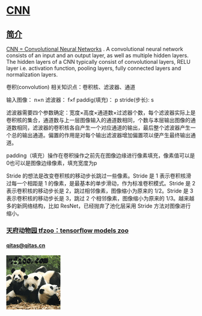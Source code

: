 ﻿# [CNN](https://github.com/tfzoo/CNN) 
## [简介](https://github.com/tfzoo/CNN/wiki) 

[CNN = Convolutional Neural Networks](https://en.wikipedia.org/wiki/Convolutional_neural_network) . A convolutional neural network consists of an input and an output layer, as well as multiple hidden layers. The hidden layers of a CNN typically consist of convolutional layers, RELU layer i.e. activation function, pooling layers, fully connected layers and normalization layers.


卷积(convolution) 相关知识点：卷积核、滤波器、通道

输入图像： n×n
滤波器： f×f
paddig(填充)： p
stride(步长): s

滤波器需要四个参数确定：宽度×高度×通道数×过滤器个数，每个滤波器实际上是卷积核的集合，通道数与上一层图像输入的通道数相同，个数与本层输出图像的通道数相同，滤波器的卷积核各自产生一个对应通道的输出，最后整个滤波器产生一个总的输出通道。偏置的作用是对每个输出滤波器增加偏置项以便产生最终输出通道。

padding（填充）操作在卷积操作之前先在图像边缘进行像素填充，像素值可以是0也可以是图像边缘像素，填充宽度为p

Stride 的想法是改变卷积核的移动步长跳过一些像素。Stride 是 1 表示卷积核滑过每一个相距是 1 的像素，是最基本的单步滑动，作为标准卷积模式。Stride 是 2 表示卷积核的移动步长是 2，跳过相邻像素，图像缩小为原来的 1/2。Stride 是 3 表示卷积核的移动步长是 3，跳过 2 个相邻像素，图像缩小为原来的 1/3。越来越多的新网络结构，比如 ResNet，已经抛弃了池化层采用 Stride 方法对图像进行缩小。

###  [天府动物园 tfzoo：tensorflow models zoo](http://www.tfzoo.com)
####   qitas@qitas.cn
[![sites](tfzoo/tfzoo.png)](http://www.tfzoo.com)